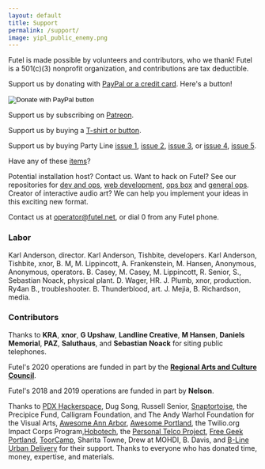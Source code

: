 ```yaml
---
layout: default
title: Support
permalink: /support/
image: yipl_public_enemy.png
---
```


Futel is made possible by volunteers and contributors, who we thank! Futel is a 501(c)(3) nonprofit organization, and contributions are tax deductible.

Support us by donating with [PayPal or a credit card](https://www.paypal.com/cgi-bin/webscr?cmd=_donations&business=futel%40pdxhs.org&item_name=Futel&currency_code=USD&source=url). Here's a button!

<form action="https://www.paypal.com/cgi-bin/webscr" method="post" target="_top">
<input type="hidden" name="cmd" value="_donations" />
<input type="hidden" name="business" value="futel@pdxhs.org" />
<input type="hidden" name="item_name" value="Futel" />
<input type="hidden" name="currency_code" value="USD" />
<input type="image" src="https://www.paypalobjects.com/en_US/i/btn/btn_donate_LG.gif" border="0" name="submit" title="PayPal - The safer, easier way to pay online!" alt="Donate with PayPal button" />
<img alt="" border="0" src="https://www.paypal.com/en_US/i/scr/pixel.gif" width="1" height="1" />
</form>

Support us by subscribing on [Patreon](http://patreon.com/futel).

Support us by buying a [T-shirt or button](http://futel.spreadshirt.com/).

Support us by buying Party Line [issue 1](https://microcosmpublishing.com/catalog/zines/8068), [issue 2](https://microcosmpublishing.com/catalog/zines/8067), [issue 3](https://microcosmpublishing.com/catalog/zines/9975), or [issue 4](https://microcosmpublishing.com/catalog/zines/10920), [issue 5](https://microcosmpublishing.com/catalog/zines/13070).

Have any of these [items](/wishlist)?

Potential installation host? Contact us. Want to hack on Futel? See our repositories for [dev and ops](https://github.com/kra/futel-installation), [web development](https://github.com/kra/futel.net), [ops box](https://github.com/kra/futel-substation) and [general ops](https://github.com/kra/futel). Creator of interactive audio art? We can help you implement your ideas in this exciting new format.

Contact us at <a href='mailto:operator@futel.net'>operator@futel.net</a>, or dial 0 from any Futel phone.

### Labor

Karl Anderson, director. Karl Anderson, Tishbite, developers. Karl Anderson, Tishbite, xnor, B. M, M. Lippincott, A. Frankenstein, M. Hansen, Anonymous, Anonymous, operators. B. Casey, M. Casey, M. Lippincott, R. Senior, S., Sebastian Noack, physical plant. D. Wager, HR. J. Plumb, xnor, production. Ry4an B., troubleshooter. B. Thunderblood, art. J. Mejia, B. Richardson, media.

### Contributors

Thanks to **KRA**, **xnor**, **G Upshaw**, **Landline Creative**, **M Hansen**, **Daniels Memorial**, **PAZ**, **Saluthaus**, and **Sebastian Noack** for siting public telephones.

Futel's 2020 operations are funded in part by the **[Regional Arts and Culture Council](http://racc.org/)**.

Futel's 2018 and 2019 operations are funded in part by **Nelson**.

Thanks to [PDX Hackerspace](http://pdxhackerspace.org/), Dug Song, Russell Senior, [Snaptortoise](https://snaptortoise.com), the Precipice Fund, Calligram Foundation, and The Andy Warhol Foundation for the Visual Arts, [Awesome Ann Arbor](http://a2awesome.org/), [Awesome Portland](http://awesomeportland.org/), the Twilio.org Impact Corps Program,[Hobotech](http://www.hobotech.org/), the [Personal Telco Project](https://personaltelco.net), [Free Geek Portland](http://www.freegeek.org/), [ToorCamp](http://toorcamp.toorcon.net/), Sharita Towne, Drew at MOHDI, B. Davis, and [B-Line Urban Delivery](http://b-linepdx.com/) for their support. Thanks to everyone who has donated time, money, expertise, and materials.
